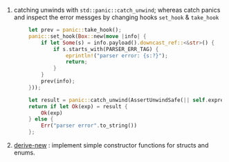 1. catching unwinds with `std::panic::catch_unwind`; whereas catch panics and inspect the error messges by changing hooks `set_hook` & `take_hook`

```rust
        let prev = panic::take_hook();
        panic::set_hook(Box::new(move |info| {
            if let Some(s) = info.payload().downcast_ref::<&str>() {
                if s.starts_with(PARSER_ERR_TAG) {
                    eprintln!("parser error: {s:?}");
                    return;
                }
            }
            prev(info);
        }));

        let result = panic::catch_unwind(AssertUnwindSafe(|| self.expression()));
        return if let Ok(exp) = result {
            Ok(exp)
        } else {
            Err("parser error".to_string())
        };

```

2. [derive-new](https://crates.io/crates/derive-new) : implement simple constructor functions for structs and enums. 
